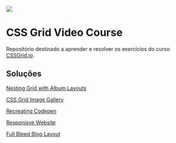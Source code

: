 ![](https://res.cloudinary.com/wesbos/image/upload/v1515524452/GRID-social-share_wlfzk3.png)

# CSS Grid Video Course

Repositório destinado a aprender e resolver os exercícios do curso [CSSGrid.io](https://CSSGrid.io).

## Soluções

[Nesting Grid with Album Layouts](https://ccostafrias.github.io/css-grid-curso/19%20-%20Nesting%20Grid%20with%20Album%20Layouts/albums.html)

[CSS Grid Image Gallery](https://ccostafrias.github.io/css-grid-curso/20%20-%20CSS%20Grid%20Image%20Gallery/image-gallery.html)

[Recreating Codepen](https://ccostafrias.github.io/css-grid-corso/22%20-%20Recreating%20Codepen/codepen.html)

[Responisve Website](https://ccostafrias.github.io/css-grid-curso/24%20-%20Responisve%20Website/responsive.html)

[Full Bleed Blog Layout](https://ccostafrias.github.io/css-grid-curso/25%20-%20Full%20Bleed%20Blog%20Layout/full-bleed-blog.html)

